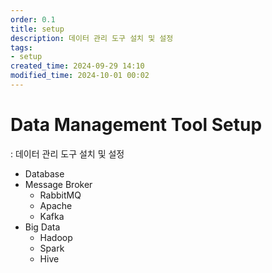 ```yaml
---
order: 0.1
title: setup
description: 데이터 관리 도구 설치 및 설정
tags:
- setup
created_time: 2024-09-29 14:10
modified_time: 2024-10-01 00:02
---
```


# Data Management Tool Setup
: 데이터 관리 도구 설치 및 설정

- Database
- Message Broker
  - RabbitMQ
  - Apache 
  - Kafka
- Big Data
  - Hadoop
  - Spark
  - Hive